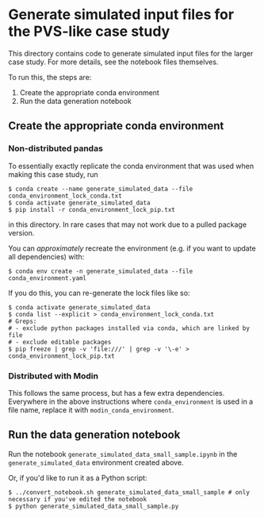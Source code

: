 # Generate simulated input files for the PVS-like case study

This directory contains code to generate simulated input files for the larger case study.
For more details, see the notebook files themselves.

To run this, the steps are:
1. Create the appropriate conda environment
2. Run the data generation notebook

## Create the appropriate conda environment

### Non-distributed pandas

To essentially exactly replicate the conda environment that was used when making
this case study, run

```
$ conda create --name generate_simulated_data --file conda_environment_lock_conda.txt
$ conda activate generate_simulated_data
$ pip install -r conda_environment_lock_pip.txt
```

in this directory.
In rare cases that may not work due to a pulled package version.

You can *approximately* recreate the environment (e.g. if you want to update
all dependencies) with:

```
$ conda env create -n generate_simulated_data --file conda_environment.yaml
```

If you do this, you can re-generate the lock files like so:

```
$ conda activate generate_simulated_data
$ conda list --explicit > conda_environment_lock_conda.txt
# Greps:
# - exclude python packages installed via conda, which are linked by file
# - exclude editable packages
$ pip freeze | grep -v 'file:///' | grep -v '\-e' > conda_environment_lock_pip.txt
```

### Distributed with Modin

This follows the same process, but has a few extra dependencies.
Everywhere in the above instructions where `conda_environment` is used in a file name,
replace it with `modin_conda_environment`.

## Run the data generation notebook

Run the notebook `generate_simulated_data_small_sample.ipynb`
in the `generate_simulated_data` environment created above.

Or, if you'd like to run it as a Python script:

```
$ ../convert_notebook.sh generate_simulated_data_small_sample # only necessary if you've edited the notebook
$ python generate_simulated_data_small_sample.py
```